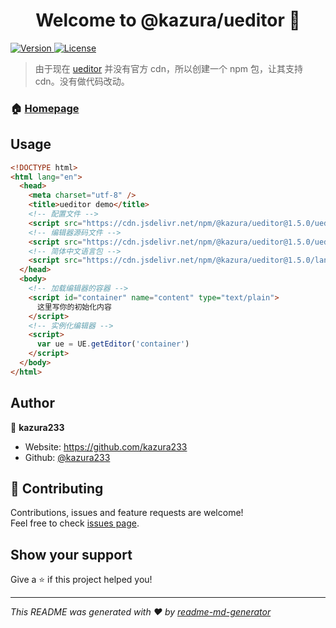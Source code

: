 <h1 align="center">Welcome to @kazura/ueditor 👋</h1>
<p>
  <a href="https://www.npmjs.com/package/@kazura/ueditor" target="_blank">
    <img alt="Version" src="https://img.shields.io/npm/v/@kazura/ueditor.svg">
  </a>
  <a href="https://github.com/kazura233/ueditor/blob/master/LICENSE" target="_blank">
    <img alt="License" src="https://img.shields.io/npm/l/@kazura/ueditor.svg?color=blue" />
  </a>
</p>

> 由于现在 [ueditor](https://github.com/fex-team/ueditor) 并没有官方 cdn，所以创建一个 npm 包，让其支持 cdn。没有做代码改动。

### 🏠 [Homepage](https://github.com/kazura233/ueditor)

## Usage

```html
<!DOCTYPE html>
<html lang="en">
  <head>
    <meta charset="utf-8" />
    <title>ueditor demo</title>
    <!-- 配置文件 -->
    <script src="https://cdn.jsdelivr.net/npm/@kazura/ueditor@1.5.0/ueditor.config.js"></script>
    <!-- 编辑器源码文件 -->
    <script src="https://cdn.jsdelivr.net/npm/@kazura/ueditor@1.5.0/ueditor.all.min.js"></script>
    <!-- 简体中文语言包 -->
    <script src="https://cdn.jsdelivr.net/npm/@kazura/ueditor@1.5.0/lang/zh-cn/zh-cn.js"></script>
  </head>
  <body>
    <!-- 加载编辑器的容器 -->
    <script id="container" name="content" type="text/plain">
      这里写你的初始化内容
    </script>
    <!-- 实例化编辑器 -->
    <script>
      var ue = UE.getEditor('container')
    </script>
  </body>
</html>
```

## Author

👤 **kazura233**

- Website: https://github.com/kazura233
- Github: [@kazura233](https://github.com/kazura233)

## 🤝 Contributing

Contributions, issues and feature requests are welcome!<br />Feel free to check [issues page](https://github.com/kazura233/ueditor/issues).

## Show your support

Give a ⭐️ if this project helped you!

---

_This README was generated with ❤️ by [readme-md-generator](https://github.com/kefranabg/readme-md-generator)_
